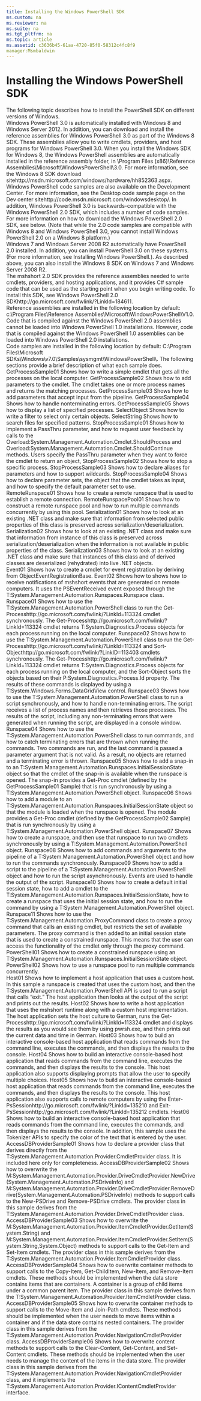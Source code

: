 ```yaml
---
title: Installing the Windows PowerShell SDK
ms.custom: na
ms.reviewer: na
ms.suite: na
ms.tgt_pltfrm: na
ms.topic: article
ms.assetid: c3636b45-61aa-4720-85f0-58312c4fc8f9
manager:Msmbaldwin
---
```

# Installing the Windows PowerShell SDK
<?xml version="1.0" encoding="utf-8"?>
<developerConceptualDocument xmlns="http://ddue.schemas.microsoft.com/authoring/2003/5" xmlns:xlink="http://www.w3.org/1999/xlink" xmlns:xsi="http://www.w3.org/2001/XMLSchema-instance" xsi:schemaLocation="http://ddue.schemas.microsoft.com/authoring/2003/5 http://dduestorage.blob.core.windows.net/ddueschema/developer.xsd">
  <introduction>
    <para>The following topic describes how to install the PowerShell SDK on different versions of Windows.</para>
  </introduction>
  <section>
    <title>Installing Windows PowerShell 3.0 SDK for Windows 8 and Windows Server 2012</title>
    <content>
      <para>Windows PowerShell 3.0 is automatically installed with Windows 8 and Windows Server 2012. In addition, you can download and install the reference assemblies for Windows PowerShell 3.0 as part of the Windows 8 SDK. These assemblies allow you to write cmdlets, providers, and host programs for Windows PowerShell 3.0. When you install the Windows SDK for Windows 8, the Windows PowerShell assemblies are automatically installed in the reference assembly folder, in \Program Files (x86)\Reference Assemblies\Microsoft\WindowsPowerShell\3.0. For more information, see the <externalLink><linkText>Windows 8 SDK download site</linkText><linkUri>http://msdn.microsoft.com/windows/hardware/hh852363.aspx</linkUri></externalLink>. Windows PowerShell code samples are also available on the Development Center. For more information, see the Desktop code sample page on the <externalLink><linkText>Dev center site</linkText><linkUri>http://code.msdn.microsoft.com/windowsdesktop/</linkUri></externalLink>. </para>
      <para>In addition, Windows PowerShell 3.0 is backwards-compatible with the Windows PowerShell 2.0 SDK, which includes a number of code samples. For more information on how to download the Windows PowerShell 2.0 SDK, see below. (Note that while the 2.0 code samples are compatible with Windows 8 and Windows PowerShell 3.0, you cannot install Windows PowerShell 2.0 on a Windows 8 platform.) </para>
    </content>
  </section>
  <section>
    <title>Installing Windows PowerShell 3.0 SDK for Windows 7 and Windows Server 2008 R2</title>
    <content>
      <para>Windows 7 and Windows Server 2008 R2 automatically have PowerShell 2.0 installed. In addition, you can install PowerShell 3.0 on these systems. (For more information, see <link xlink:href="6fbb0409-5a54-48ec-95e6-7f8b7d8c4969">Installing Windows PowerShell</link>.). As described above, you can also install the Windows 8 SDK on Windows 7 and Windows Server 2008 R2.</para>
    </content>
  </section>
  <section>
    <title>Installing Windows PowerShell 2.0 SDK for Windows 7, Vista, XP, Server 2003, and Server 2008</title>
    <content>
      <para>The <token>mshshort</token> 2.0 SDK provides the reference assemblies needed to write cmdlets, providers, and hosting applications, and it provides C# sample code that can be used as the starting point when you begin writing code. </para>
      <para>To install this SDK, see <externalLink><linkText>Windows PowerShell 2.0 SDK</linkText><linkUri>http://go.microsoft.com/fwlink/?LinkId=184611</linkUri></externalLink>.</para>
    </content>
    <sections>
      <section>
        <title>Reference assemblies</title>
        <content>
          <para>Reference assemblies are installed in the following location by default: <codeInline>c:\Program Files\Reference Assemblies\Microsoft\WindowsPowerShell\V1.0</codeInline>.</para>
          <alert class="note">
            <para>Code that is compiled against the Windows PowerShell 2.0 assemblies cannot be loaded into Windows PowerShell 1.0 installations. However, code that is compiled against the Windows PowerShell 1.0 assemblies can be loaded into Windows PowerShell 2.0 installations.</para>
          </alert>
        </content>
      </section>
      <section>
        <title>Samples</title>
        <content>
          <para>Code samples are installed in the following location by default: <codeInline>C:\Program Files\Microsoft SDKs\Windows\v7.0\Samples\sysmgmt\WindowsPowerShell\</codeInline>.</para>
          <para>The following sections provide a brief description of what each sample does.</para>
        </content>
        <sections>
          <section>
            <title>Cmdlet samples</title>
            <content>
              <definitionTable>
                <definedTerm>GetProcessSample01</definedTerm>
                <definition>
                  <para>Shows how to write a simple cmdlet that gets all the processes on the local computer.</para>
                </definition>
                <definedTerm>GetProcessSample02</definedTerm>
                <definition>
                  <para>Shows how to add parameters to the cmdlet. The cmdlet takes one or more process names and returns the matching processes.</para>
                </definition>
                <definedTerm>GetProcessSample03</definedTerm>
                <definition>
                  <para>Shows how to add parameters that accept input from the pipeline.</para>
                </definition>
                <definedTerm>GetProcessSample04</definedTerm>
                <definition>
                  <para>Shows how to handle nonterminating errors.</para>
                </definition>
                <definedTerm>GetProcessSample05</definedTerm>
                <definition>
                  <para>Shows how to display a list of specified processes.</para>
                </definition>
                <definedTerm>SelectObject</definedTerm>
                <definition>
                  <para>Shows how to write a filter to select only certain objects. </para>
                </definition>
                <definedTerm>SelectString</definedTerm>
                <definition>
                  <para>Shows how to search files for specified patterns.</para>
                </definition>
                <definedTerm>StopProcessSample01</definedTerm>
                <definition>
                  <para>Shows how to implement a <parameterReference>PassThru</parameterReference> parameter, and how to request user feedback by calls to the <codeEntityReference>Overload:System.Management.Automation.Cmdlet.ShouldProcess</codeEntityReference> and <codeEntityReference>Overload:System.Management.Automation.Cmdlet.ShouldContinue</codeEntityReference> methods. Users specify the <parameterReference>PassThru</parameterReference> parameter when they want to force the cmdlet to return an object, </para>
                </definition>
                <definedTerm>StopProcessSample02</definedTerm>
                <definition>
                  <para>Shows how to stop a specific process.</para>
                </definition>
                <definedTerm>StopProcessSample03</definedTerm>
                <definition>
                  <para>Shows how to declare aliases for parameters and how to support wildcards.</para>
                </definition>
                <definedTerm>StopProcessSample04</definedTerm>
                <definition>
                  <para>Shows how to declare parameter sets, the object that the cmdlet takes as input, and how to specify the default parameter set to use.</para>
                </definition>
              </definitionTable>
            </content>
          </section>
          <section>
            <title>Remoting samples</title>
            <content>
              <definitionTable>
                <definedTerm>RemoteRunspace01</definedTerm>
                <definition>
                  <para>Shows how to create a remote runspace that is used to establish a remote connection.</para>
                </definition>
                <definedTerm>RemoteRunspacePool01</definedTerm>
                <definition>
                  <para>Shows how to construct a remote runspace pool and how to run multiple commands concurrently by using this pool.</para>
                </definition>
                <definedTerm>Serialization01</definedTerm>
                <definition>
                  <para>Shows how to look at an existing .NET class and make sure that information from selected public properties of this class is preserved across serialization/deserialization.</para>
                </definition>
                <definedTerm>Serialization02</definedTerm>
                <definition>
                  <para>Shows how to look at an existing .NET class and make sure that information from instance of this class is preserved across serialization/deserialization when the information is not available in public properties of the class.</para>
                </definition>
                <definedTerm>Serialization03</definedTerm>
                <definition>
                  <para>Shows how to look at an existing .NET class and make sure that instances of this class and of derived classes are deserialized (rehydrated) into live .NET objects.</para>
                </definition>
              </definitionTable>
            </content>
          </section>
          <section>
            <title>Event samples</title>
            <content>
              <definitionTable>
                <definedTerm>Event01</definedTerm>
                <definition>
                  <para>Shows how to create a cmdlet for event registration by deriving from ObjectEventRegistrationBase.</para>
                </definition>
                <definedTerm>Event02</definedTerm>
                <definition>
                  <para>Shows how to shows how to receive notifications of <token>mshshort</token> events that are generated on remote computers. It uses the PSEventReceived event exposed through the <codeEntityReference>T:System.Management.Automation.Runspaces.Runspace</codeEntityReference> class.</para>
                </definition>
              </definitionTable>
            </content>
          </section>
          <section>
            <title>Hosting application samples</title>
            <content>
              <definitionTable>
                <definedTerm>Runspace01</definedTerm>
                <definition>
                  <para>Shows how to use the <codeEntityReference>T:System.Management.Automation.PowerShell</codeEntityReference> class to run the <externalLink><linkText>Get-Process</linkText><linkUri>http://go.microsoft.com/fwlink/?LinkId=113324</linkUri></externalLink> cmdlet synchronously. The <externalLink><linkText>Get-Process</linkText><linkUri>http://go.microsoft.com/fwlink/?LinkId=113324</linkUri></externalLink> cmdlet returns <codeEntityReference>T:System.Diagnostics.Process</codeEntityReference> objects for each process running on the local computer.</para>
                </definition>
                <definedTerm>Runspace02</definedTerm>
                <definition>
                  <para>Shows how to use the <codeEntityReference>T:System.Management.Automation.PowerShell</codeEntityReference> class to run the <externalLink><linkText>Get-Process</linkText><linkUri>http://go.microsoft.com/fwlink/?LinkId=113324</linkUri></externalLink> and <externalLink><linkText>Sort-Object</linkText><linkUri>http://go.microsoft.com/fwlink/?LinkID=113403</linkUri></externalLink> cmdlets synchronously. The <externalLink><linkText>Get-Process</linkText><linkUri>http://go.microsoft.com/fwlink/?LinkId=113324</linkUri></externalLink> cmdlet returns <codeEntityReference>T:System.Diagnostics.Process</codeEntityReference> objects for each process running on the local computer, and the Sort-Object sorts the objects based on their <codeEntityReference>P:System.Diagnostics.Process.Id</codeEntityReference> property. The results of these commands is displayed by using a <codeEntityReference>T:System.Windows.Forms.DataGridView</codeEntityReference> control.</para>
                </definition>
                <definedTerm>Runspace03</definedTerm>
                <definition>
                  <para>Shows how to use the <codeEntityReference>T:System.Management.Automation.PowerShell</codeEntityReference> class to run a script synchronously, and how to handle non-terminating errors. The script receives a list of process names and then retrieves those processes. The results of the script, including any non-terminating errors that were generated when running the script, are displayed in a console window.</para>
                </definition>
                <definedTerm>Runspace04</definedTerm>
                <definition>
                  <para>Shows how to use the <codeEntityReference>T:System.Management.Automation.PowerShell</codeEntityReference> class to run commands, and how to catch terminating errors that are thrown when running the commands. Two commands are run, and the last command is passed a parameter argument that is not valid. As a result, no objects are returned and a terminating error is thrown.</para>
                </definition>
                <definedTerm>Runspace05</definedTerm>
                <definition>
                  <para>Shows how to add a snap-in to an <codeEntityReference>T:System.Management.Automation.Runspaces.InitialSessionState</codeEntityReference> object so that the cmdlet of the snap-in is available when the runspace is opened. The snap-in provides a Get-Proc cmdlet (defined by the <legacyLink xlink:href="7b48bf80-cbf0-4cb1-8d5b-3b8d06196598">GetProcessSample01 Sample</legacyLink>) that is run synchronously by using a <codeEntityReference>T:System.Management.Automation.PowerShell</codeEntityReference> object.</para>
                </definition>
                <definedTerm>Runspace06</definedTerm>
                <definition>
                  <para>Shows how to add a module to an <codeEntityReference>T:System.Management.Automation.Runspaces.InitialSessionState</codeEntityReference> object so that the module is loaded when the runspace is opened. The module provides a Get-Proc cmdlet (defined by the <legacyLink xlink:href="481f557d-3344-4d33-b2da-4736a0165181">GetProcessSample02 Sample</legacyLink>) that is run synchronously by using a <codeEntityReference>T:System.Management.Automation.PowerShell</codeEntityReference> object.</para>
                </definition>
                <definedTerm>Runspace07</definedTerm>
                <definition>
                  <para>Shows how to create a runspace, and then use that runspace to run two cmdlets synchronously by using a <codeEntityReference>T:System.Management.Automation.PowerShell</codeEntityReference> object.</para>
                </definition>
                <definedTerm>Runspace08</definedTerm>
                <definition>
                  <para>Shows how to add commands and arguments to the pipeline of a <codeEntityReference>T:System.Management.Automation.PowerShell</codeEntityReference> object and how to run the commands synchronously.</para>
                </definition>
                <definedTerm>Runspace09</definedTerm>
                <definition>
                  <para>Shows how to add a script to the pipeline of a <codeEntityReference>T:System.Management.Automation.PowerShell</codeEntityReference> object and how to run the script asynchronously. Events are used to handle the output of the script.</para>
                </definition>
                <definedTerm>Runspace10</definedTerm>
                <definition>
                  <para>Shows how to create a default initial session state, how to add a cmdlet to the <codeEntityReference>T:System.Management.Automation.Runspaces.InitialSessionState</codeEntityReference>, how to create a runspace that uses the initial session state, and how to run the command by using a <codeEntityReference>T:System.Management.Automation.PowerShell</codeEntityReference> object.</para>
                </definition>
                <definedTerm>Runspace11</definedTerm>
                <definition>
                  <para>Shows how to use the <codeEntityReference>T:System.Management.Automation.ProxyCommand</codeEntityReference> class to create a proxy command that calls an existing cmdlet, but restricts the set of available parameters. The proxy command is then added to an initial session state that is used to create a constrained runspace. This means that the user can access the functionality of the cmdlet only through the proxy command.</para>
                </definition>
                <definedTerm>PowerShell01</definedTerm>
                <definition>
                  <para>Shows how to create a constrained runspace using an <codeEntityReference>T:System.Management.Automation.Runspaces.InitialSessionState</codeEntityReference> object.</para>
                </definition>
                <definedTerm>PowerShell02</definedTerm>
                <definition>
                  <para>Shows how to use a runspace pool to run multiple commands concurrently.</para>
                </definition>
              </definitionTable>
            </content>
          </section>
          <section>
            <title>Host samples</title>
            <content>
              <definitionTable>
                <definedTerm>Host01</definedTerm>
                <definition>
                  <para>Shows how to implement a host application that uses a custom host. In this sample a runspace is created that uses the custom host, and then the <codeEntityReference>T:System.Management.Automation.PowerShell</codeEntityReference> API is used to run a script that calls “exit.” The host application then looks at the output of the script and prints out the results.</para>
                </definition>
                <definedTerm>Host02</definedTerm>
                <definition>
                  <para>Shows how to write a host application that uses the <token>mshshort</token> runtime along with a custom host implementation. The host application sets the host culture to German, runs the <externalLink><linkText>Get-Process</linkText><linkUri>http://go.microsoft.com/fwlink/?LinkId=113324</linkUri></externalLink> cmdlet and displays the results as you would see them by using pwrsh.exe, and then prints out the current data and time in German.</para>
                </definition>
                <definedTerm>Host03</definedTerm>
                <definition>
                  <para>Shows how to build an interactive console-based host application that reads commands from the command line, executes the commands, and then displays the results to the console.</para>
                </definition>
                <definedTerm>Host04</definedTerm>
                <definition>
                  <para>Shows how to build an interactive console-based host application that reads commands from the command line, executes the commands, and then displays the results to the console. This host application also supports displaying prompts that allow the user to specify multiple choices.</para>
                </definition>
                <definedTerm>Host05</definedTerm>
                <definition>
                  <para>Shows how to build an interactive console-based host application that reads commands from the command line, executes the commands, and then displays the results to the console. This host application also supports calls to remote computers by using the <externalLink><linkText>Enter-PsSession</linkText><linkUri>http://go.microsoft.com/fwlink/?LinkId=135210</linkUri></externalLink> and <externalLink><linkText>Exit-PsSession</linkText><linkUri>http://go.microsoft.com/fwlink/?LinkId=135212</linkUri></externalLink> cmdlets.</para>
                </definition>
                <definedTerm>Host06</definedTerm>
                <definition>
                  <para>Shows how to build an interactive console-based host application that reads commands from the command line, executes the commands, and then displays the results to the console. In addition, this sample uses the Tokenizer APIs to specify the color of the text that is entered by the user.</para>
                </definition>
              </definitionTable>
            </content>
          </section>
          <section>
            <title>Provider samples</title>
            <content>
              <definitionTable>
                <definedTerm>AccessDBProviderSample01</definedTerm>
                <definition>
                  <para>Shows how to declare a provider class that derives directly from the <codeEntityReference>T:System.Management.Automation.Provider.CmdletProvider</codeEntityReference> class. It is included here only for completeness.</para>
                </definition>
                <definedTerm>AccessDBProviderSample02</definedTerm>
                <definition>
                  <para>Shows how to overwrite the <codeEntityReference>M:System.Management.Automation.Provider.DriveCmdletProvider.NewDrive(System.Management.Automation.PSDriveInfo)</codeEntityReference> and <codeEntityReference>M:System.Management.Automation.Provider.DriveCmdletProvider.RemoveDrive(System.Management.Automation.PSDriveInfo)</codeEntityReference> methods to support calls to the New-PSDrive and Remove-PSDrive cmdlets. The provider class in this sample derives from the <codeEntityReference>T:System.Management.Automation.Provider.DriveCmdletProvider</codeEntityReference> class.</para>
                </definition>
                <definedTerm>AccessDBProviderSample03</definedTerm>
                <definition>
                  <para>Shows how to overwrite the <codeEntityReference>M:System.Management.Automation.Provider.ItemCmdletProvider.GetItem(System.String)</codeEntityReference> and <codeEntityReference>M:System.Management.Automation.Provider.ItemCmdletProvider.SetItem(System.String,System.Object)</codeEntityReference> methods to support calls to the Get-Item and Set-Item cmdlets. The provider class in this sample derives from the <codeEntityReference>T:System.Management.Automation.Provider.ItemCmdletProvider</codeEntityReference> class.</para>
                </definition>
                <definedTerm>AccessDBProviderSample04</definedTerm>
                <definition>
                  <para>Shows how to overwrite container methods to support calls to the Copy-Item, Get-ChildItem, New-Item, and Remove-Item cmdlets. These methods should be implemented when the data store contains items that are containers. A container is a group of child items under a common parent item. The provider class in this sample derives from the <codeEntityReference>T:System.Management.Automation.Provider.ItemCmdletProvider</codeEntityReference> class.</para>
                </definition>
                <definedTerm>AccessDBProviderSample05</definedTerm>
                <definition>
                  <para>Shows how to overwrite container methods to support calls to the Move-Item and Join-Path cmdlets. These methods should be implemented when the user needs to move items within a container and if the data store contains nested containers. The provider class in this sample derives from the <codeEntityReference>T:System.Management.Automation.Provider.NavigationCmdletProvider</codeEntityReference> class.</para>
                </definition>
                <definedTerm>AccessDBProviderSample06</definedTerm>
                <definition>
                  <para>Shows how to overwrite content methods to support calls to the Clear-Content, Get-Content, and Set-Content cmdlets. These methods should be implemented when the user needs to manage the content of the items in the data store. The provider class in this sample derives from the <codeEntityReference>T:System.Management.Automation.Provider.NavigationCmdletProvider</codeEntityReference> class, and it implements the <codeEntityReference>T:System.Management.Automation.Provider.IContentCmdletProvider</codeEntityReference> interface.</para>
                </definition>
              </definitionTable>
            </content>
          </section>
        </sections>
      </section>
    </sections>
  </section>
  <relatedTopics />
</developerConceptualDocument>